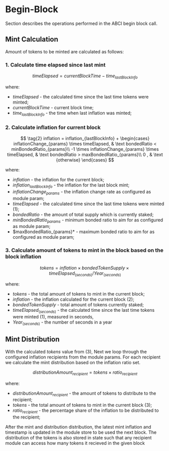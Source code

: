 <!--
order: 2
-->

# Begin-Block

Section describes the operations performed in the ABCI begin block call.

## Mint Calculation

Amount of tokens to be minted are calculated as follows:

### 1. Calculate time elapsed since last mint
$$ 
\tag{1}
timeElapsed = currentBlockTime - time_{lastBlockInfo} 
$$

where:

* $timeElapsed$ - the calculated time since the last time tokens were minted;
* $currentBlockTime$ - current block time;
* $time_{lastBlockInfo}$ - the time when last inflation was minted;

### 2. Calculate inflation for current block

$$
\tag{2}
 inflation = inflation_{lastBlockInfo} + 
\begin{cases}
    inflationChange_{params} \times timeElapsed, & \text bondedRatio < minBondedRatio_{params}\\
    -1 \times inflationChange_{params} \times timeElapsed, & \text bondedRatio > maxBondedRatio_{params}\\
    0 ,              & \text {otherwise}
\end{cases}
$$

where:

* $inflation$ - the inflation for the current block;
* $inflation_{lastBlockInfo}$ - the inflation for the last block mint;
* $inflationChange_{params}$ - the inflation change rate as configured as module param;
* $timeElapsed$ - the calculated time since the last time tokens were minted $(1)$;
* $bondedRatio$ - the amount of total supply which is currently staked;
* $minBondedRatio_{params}$ - minimum bonded ratio to aim for as configured as module param;
* $maxBondedRatio_{params}* - maximum bonded ratio to aim for as configured as module param;

### 3. Calculate amount of tokens to mint in the block based on the block inflation

$$
\tag{3}
tokens = inflation \times bondedTokenSupply \times timeElapsed_{(seconds)}/Year_{(seconds)}
$$

where:

* $tokens$ - the total amount of tokens to mint in the current block;
* $inflation$ - the inflation calculated for the current block $(2)$;
* $bondedTokenSupply$ - total amount of tokens currently staked;
* $timeElapsed_{(seconds)}$ - the calculated time since the last time tokens were minted $(1)$, measured in seconds,
* $Year_{(seconds)}$ - the number of seconds in a year

## Mint Distribution

With the calculated $tokens$ value from $(3)$, 
Next we loop through the configured inflation recipients from the module params. For each recipient we calculate the mint distribution based on the inflation ratio set.

$$
\tag{4}
distributionAmount_{recipient} = tokens \times ratio_{recipient}
$$

where:

* $distributionAmount_{recipient}$ - the amount of tokens to distribute to the recipient;
* $tokens$ - the total amount of tokens to mint in the current block $(3)$;
* $ratio_{recipient}$ - the percentage share of the inflation to be distributed to the recipient;


After the mint and distribution distribution, the latest mint inflation and timestamp is updated in the module store to be used the next block.
The distribution of the tokens is also stored in state such that any recipient module can access how many tokens it recieved in the given block